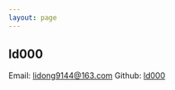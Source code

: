 ```yaml
---
layout: page
---
```


## ld000


<i class="fa fa-envelope-open-o"></i> Email: [lidong9144@163.com]()
<i class="fa fa-github" aria-hidden="true"></i> Github: [ld000](https://github.com/ld000)
